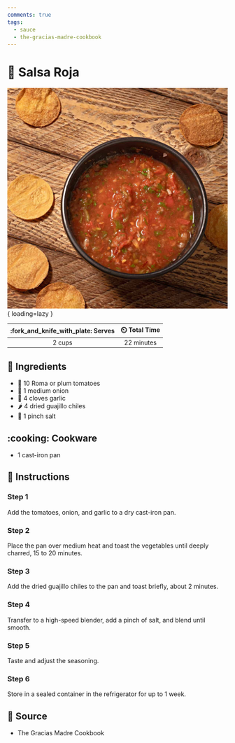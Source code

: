```yaml
---
comments: true
tags:
  - sauce
  - the-gracias-madre-cookbook
---
```

# :tomato: Salsa Roja

![Salsa Roja][1]{ loading=lazy }

| :fork_and_knife_with_plate: Serves | :timer_clock: Total Time |
|:----------------------------------:|:-----------------------: |
| 2 cups | 22 minutes |

## :salt: Ingredients

- :tomato: 10 Roma or plum tomatoes
- :onion: 1 medium onion
- :garlic: 4 cloves garlic
- :hot_pepper: 4 dried guajillo chiles
- :salt: 1 pinch salt

## :cooking: Cookware

- 1 cast-iron pan

## :pencil: Instructions

### Step 1

Add the tomatoes, onion, and garlic to a dry cast-iron pan.

### Step 2

Place the pan over medium heat and toast the vegetables until deeply charred, 15 to 20 minutes.

### Step 3

Add the dried guajillo chiles to the pan and toast briefly, about 2 minutes.

### Step 4

Transfer to a high-speed blender, add a pinch of salt, and blend until smooth.

### Step 5

Taste and adjust the seasoning.

### Step 6

Store in a sealed container in the refrigerator for up to 1 week.

## :link: Source

- The Gracias Madre Cookbook

[1]: <../assets/images/salsa-roja.jpg>
